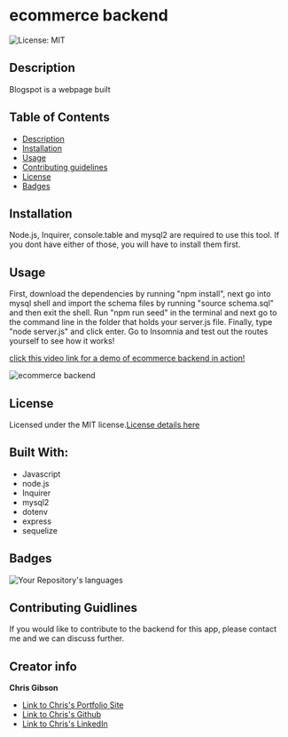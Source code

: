 # ecommerce backend

![License: MIT](https://img.shields.io/badge/License-MIT-yellow.svg)

## Description

Blogspot is a webpage built

## Table of Contents

- [Description](#Description)
- [Installation](#Installation)
- [Usage](#Usage)
- [Contributing guidelines](#Contributing)
- [License](#License)
- [Badges](#Badges)

## Installation

Node.js, Inquirer, console.table and mysql2 are required to use this tool. If you dont have either of those, you will have to install them first.

## Usage

First, download the dependencies by running "npm install", next go into mysql shell and import the schema files by running "source schema.sql" and then exit the shell. Run "npm run seed" in the terminal and next go to the command line in the folder that holds your server.js file. Finally, type "node server.js" and click enter. Go to Insomnia and test out the routes yourself to see how it works!

[click this video link for a demo of ecommerce backend in action!](https://youtu.be/sd-ELRlcmcM)

![ecommerce backend](./Assets/insomnia%20routes.png)

## License

Licensed under the MIT license.[License details here](https://opensource.org/licenses/MIT)

## Built With:

- Javascript
- node.js
- Inquirer
- mysql2
- dotenv
- express
- sequelize

## Badges

![Your Repository's languages](https://github-readme-stats.vercel.app/api/top-langs/?username=chrischarlesgibson&theme=blue-green)

## Contributing Guidlines

If you would like to contribute to the backend for this app, please contact me and we can discuss further.

## Creator info

**Chris Gibson**

- [Link to Chris's Portfolio Site](https://chrischarlesgibson.github.io/Chris-Gibson-project-portfolio/)
- [Link to Chris's Github](https://github.com/chrischarlesgibson)
- [Link to Chris's LinkedIn](https://www.linkedin.com/in/chris-gibson-415909250/)
